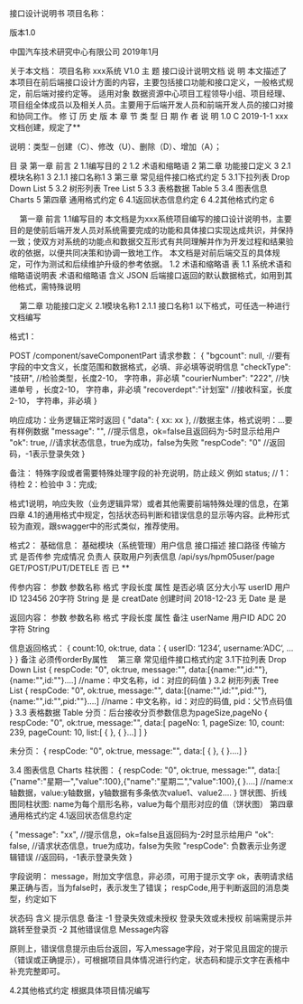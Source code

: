 



接口设计说明书
项目名称：







版本1.0




中国汽车技术研究中心有限公司
2019年1月
 
关于本文档：
项目名称	xxx系统 V1.0
主   题	接口设计说明文档
说   明	本文描述了本项目在前后端接口设计方面的内容，主要包括接口功能和接口定义，一般格式规定，前后端对接约定等。
适用对象	数据资源中心项目工程领导小组、项目经理、项目组全体成员以及相关人员。主要用于后端开发人员和前端开发人员的接口对接和协同工作。
修 订 历 史
版 本	章 节	类 型	日 期	作 者	说 明
1.0		C	2019-1-1	xxx	文档创建，规定了**
					
					
说明：类型－创建（C）、修改（U）、删除（D）、增加（A）；


 
目    录
第一章 前言	2
1.1编写目的	2
1.2 术语和缩略语	2
第二章 功能接口定义	3
2.1模块名称1	3
2.1.1 接口名称1	3
第三章 常见组件接口格式约定	5
3.1下拉列表 Drop Down List	5
3.2 树形列表 Tree List	5
3.3 表格数据 Table	5
3.4 图表信息 Charts	5
第四章 通用格式约定	6
4.1返回状态信息约定	6
4.2其他格式约定	6


 
第一章 前言
1.1编写目的
本文档是为xxx系统项目编写的接口设计说明书，主要目的是使前后端开发人员对系统需要完成的功能和具体接口实现达成共识，并保持一致；使双方对系统的功能点和数据交互形式有共同理解并作为开发过程和结果验收的依据，以便共同决策和协调一致地工作。
本文档是对前后端交互的具体规定，可作为测试和后续维护升级的参考依据。
1.2 术语和缩略语
表 1.1 系统术语和缩略语说明表
术语和缩略语	含义
JSON	后端接口返回的默认数据格式，如用到其他格式，需特殊说明
	

 
第二章 功能接口定义
2.1模块名称1
2.1.1 接口名称1
以下格式，可任选一种进行文档编写

格式1：

POST  /component/saveComponentPart
请求参数：
{
     "bgcount": null,  ·//要有字段的中文含义，长度范围和数据格式，必填、非必填等说明信息
     "checkType": "技研",		//检验类型，长度2-10， 字符串，非必填
     "courierNumber": "222",		//快递单号 ，长度2-10， 字符串，非必填
	"recoverdept":"计划室"		//接收科室，长度2-10， 字符串，非必填
}

响应成功：业务逻辑正常时返回
{
  "data": { xx: xx },		//数据主体，格式说明：…要有样例数据
  "message": "",		//提示信息，ok=false且返回码为-5时显示给用户
  "ok": true, 			//请求状态信息，true为成功，false为失败
  "respCode": "0" 	//返回码，-1表示登录失效
}

备注： 
特殊字段或者需要特殊处理字段的补充说明，防止歧义
例如
status;  // 1：待检   2：检验中 3：完成;

格式1说明，响应失败（业务逻辑异常）或者其他需要前端特殊处理的信息，在第四章 4.1的通用格式中规定，包括状态码判断和错误信息的显示等内容。此种形式较为直观，跟swagger中的形式类似，推荐使用。



格式2： 
基础信息： 基础模块（系统管理）用户信息
接口描述	接口路径	传输方式	是否传参	完成情况	负责人
获取用户列表信息	/api/sys/hpm05user/page	GET/POST/PUT/DETELE	否	已	**

传参内容：
参数	参数名称	格式	字段长度	属性	是否必填	区分大小写
userID	用户ID	123456	20字符	String	是	是
creatDate	创建时间	2018-12-23	无	Date	是	是

返回内容：
参数	参数名称	格式	字段长度	属性	备注
userName	用户ID	ADC	20字符	String	

信息返回格式：
{
count:10, 
ok:true,
data：{
userID: ‘1234’,
username:’ADC’,
…
}
}
备注
必须传orderBy属性 
第三章 常见组件接口格式约定
3.1下拉列表 Drop Down List
{
        respCode: "0",
        ok:true,
        message:"",
        data:[{name:"",id:""},{name:"",id:""}....] //name：中文名称，id：对应的码值
    }
3.2 树形列表 Tree List
{
        respCode: "0",
        ok:true,
        message:"",
        data:[{name:"",id:"",pid:""},{name:"",id:"",pid:""}....] //name：中文名称，id：对应的码值, pid：父节点码值
    }
3.3 表格数据 Table
分页：后台接收分页参数信息为pageSize,pageNo
    {
        respCode: "0",
        ok:true,
        message:"",
        data:[
             pageNo: 1,
             pageSize: 10,
             count: 239,
             pageCount: 10,
             list:[ { }, { }...]
        ]
}

未分页：
    {
        respCode: "0",
        ok:true,
        message:"",
        data:[ { }, { }....]
}

3.4 图表信息 Charts
柱状图：
    {
        respCode: "0",
        ok:true,
        message:"",
        data:[ {"name":"星期一","value":100},{"name":"星期二","value":100},{ }....] 
//name:x轴数据，value:y轴数据，y轴数据有多条依次value1、value2....
    }
饼状图、折线图同柱状图:
name为每个扇形名称，value为每个扇形对应的值（饼状图）
第四章 通用格式约定
4.1返回状态信息约定

{
"message": "xx",		//提示信息，ok=false且返回码为-2时显示给用户
  	"ok": false, 			//请求状态信息，true为成功，false为失败
  	"respCode":  负数表示业务逻辑错误 	//返回码，-1表示登录失效
}

字段说明：
message，附加文字信息，非必须，可用于提示文字
ok，表明请求结果正确与否，当为false时，表示发生了错误；
respCode,用于判断返回的消息类型，约定如下

状态码	含义	提示信息	备注
-1	登录失效或未授权	登录失效或未授权	前端需提示并跳转至登录页
-2	其他错误信息	Message内容	
			

原则上，错误信息提示由后台返回，写入message字段，对于常见且固定的提示（错误或正确提示），可根据项目具体情况进行约定，状态码和提示文字在表格中补充完整即可。

4.2其他格式约定
根据具体项目情况编写
 

